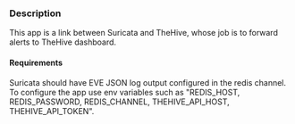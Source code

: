 ### Description
This app is a link between Suricata and TheHive, whose job is to forward alerts to TheHive dashboard.
#### Requirements
Suricata should have EVE JSON log output configured in the redis channel. 
To configure the app use env variables such as "REDIS_HOST, REDIS_PASSWORD, REDIS_CHANNEL, THEHIVE_API_HOST, THEHIVE_API_TOKEN".
